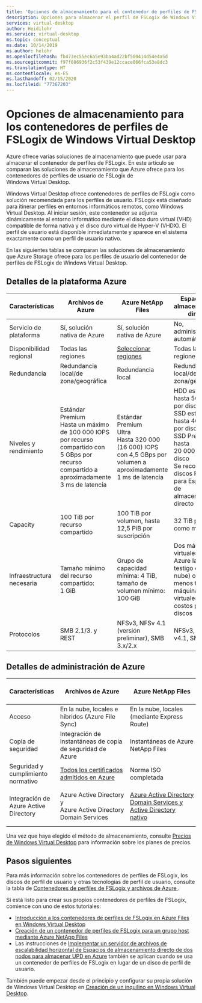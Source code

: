 ```yaml
---
title: 'Opciones de almacenamiento para el contenedor de perfiles de FSLogix de Windows Virtual Desktop: Azure'
description: Opciones para almacenar el perfil de FSLogix de Windows Virtual Desktop en Azure Storage.
services: virtual-desktop
author: Heidilohr
ms.service: virtual-desktop
ms.topic: conceptual
ms.date: 10/14/2019
ms.author: helohr
ms.openlocfilehash: fb473ec55ec6a5e93ba4ad22bf500414d54e4a5d
ms.sourcegitcommit: f97f086936f2c53f439e12ccace066fca53e8dc3
ms.translationtype: HT
ms.contentlocale: es-ES
ms.lasthandoff: 02/15/2020
ms.locfileid: "77367203"
---
```

# <a name="storage-options-for-fslogix-profile-containers-in-windows-virtual-desktop"></a>Opciones de almacenamiento para los contenedores de perfiles de FSLogix de Windows Virtual Desktop

Azure ofrece varias soluciones de almacenamiento que puede usar para almacenar el contenedor de perfiles de FSLogix. En este artículo se comparan las soluciones de almacenamiento que Azure ofrece para los contenedores de perfiles de usuario de FSLogix de Windows Virtual Desktop.

Windows Virtual Desktop ofrece contenedores de perfiles de FSLogix como solución recomendada para los perfiles de usuario. FSLogix está diseñado para itinerar perfiles en entornos informáticos remotos, como Windows Virtual Desktop. Al iniciar sesión, este contenedor se adjunta dinámicamente al entorno informático mediante el disco duro virtual (VHD) compatible de forma nativa y el disco duro virtual de Hyper-V (VHDX). El perfil de usuario está disponible inmediatamente y aparece en el sistema exactamente como un perfil de usuario nativo.

En las siguientes tablas se comparan las soluciones de almacenamiento que Azure Storage ofrece para los perfiles de usuario del contenedor de perfiles de FSLogix de Windows Virtual Desktop.

## <a name="azure-platform-details"></a>Detalles de la plataforma Azure

|Características|Archivos de Azure|Azure NetApp Files|Espacios de almacenamiento directo|
|--------|-----------|------------------|---------------------|
|Servicio de plataforma|Sí, solución nativa de Azure|Sí, solución nativa de Azure|No, administración automática|
|Disponibilidad regional|Todas las regiones|[Seleccionar regiones](https://azure.microsoft.com/global-infrastructure/services/?products=netapp&regions=all)|Todas las regiones|
|Redundancia|Redundancia local/de zona/geográfica|Redundancia local|Redundancia local/de zona/geográfica|
|Niveles y rendimiento|Estándar<br>Premium<br>Hasta un máximo de 100 000 IOPS por recurso compartido con 5 GBps por recurso compartido a aproximadamente 3 ms de latencia|Estándar<br>Premium<br>Ultra<br>Hasta 320 000 (16 000) IOPS con 4,5 GBps por volumen a aproximadamente 1 ms de latencia|HDD estándar: hasta 500 IOPS por disco<br>SSD estándar: hasta 4000 IOPS por disco<br>SSD Premium: hasta 20 000 IOPS por disco<br>Se recomiendan discos Premium para Espacios de almacenamiento directo|
|Capacity|100 TiB por recurso compartido|100 TiB por volumen, hasta 12,5 PiB por suscripción|32 TiB por disco como máximo|
|Infraestructura necesaria|Tamaño mínimo del recurso compartido: 1 GiB|Grupo de capacidad mínima: 4 TiB, tamaño de volumen mínimo: 100 GiB|Dos máquinas virtuales en Azure IaaS (+ testigo de la nube) o al menos tres máquinas virtuales sin él y costos por los discos|
|Protocolos|SMB 2.1/3. y REST|NFSv3, NFSv 4.1 (versión preliminar), SMB 3.x/2.x|NFSv3, NFS v4.1, SMB 3.1|

## <a name="azure-management-details"></a>Detalles de administración de Azure

|Características|Archivos de Azure|Azure NetApp Files|Espacios de almacenamiento directo|
|--------|-----------|------------------|---------------------|
|Acceso|En la nube, locales e híbridos (Azure File Sync)|En la nube, locales (mediante Express Route)|En la nube o en el entorno local|
|Copia de seguridad|Integración de instantáneas de copia de seguridad de Azure|Instantáneas de Azure NetApp Files|Integración de instantáneas de copia de seguridad de Azure|
|Seguridad y cumplimiento normativo|[Todos los certificados admitidos en Azure](https://www.microsoft.com/trustcenter/compliance/complianceofferings)|Norma ISO completada|[Todos los certificados admitidos en Azure](https://www.microsoft.com/trustcenter/compliance/complianceofferings)|
|Integración de Azure Active Directory|Azure Active Directory y Azure Active Directory Domain Services|[Azure Active Directory Domain Services y Active Directory nativo](../azure-netapp-files/azure-netapp-files-faqs.md#does-azure-netapp-files-support-azure-active-directory)|Solo compatibilidad con Active Directory nativo o Azure Active Directory Domain Services|

Una vez que haya elegido el método de almacenamiento, consulte [Precios de Windows Virtual Desktop](https://azure.microsoft.com/pricing/details/virtual-desktop/) para información sobre los planes de precios.

## <a name="next-steps"></a>Pasos siguientes

Para más información sobre los contenedores de perfiles de FSLogix, los discos de perfil de usuario y otras tecnologías de perfil de usuario, consulte la tabla de [Contenedores de perfiles de FSLogix y archivos de Azure ](fslogix-containers-azure-files.md).

Si está listo para crear sus propios contenedores de perfiles de FSLogix, comience con uno de estos tutoriales:

- [Introducción a los contenedores de perfiles de FSLogix en Azure Files en Windows Virtual Desktop](https://techcommunity.microsoft.com/t5/Windows-IT-Pro-Blog/Getting-started-with-FSLogix-profile-containers-on-Azure-Files/ba-p/746477)
- [Creación de un contenedor de perfiles de FSLogix para un grupo host mediante Azure NetApp Files](create-fslogix-profile-container.md)
- Las instrucciones de [Implementar un servidor de archivos de escalabilidad horizontal de Espacios de almacenamiento directo de dos nodos para almacenar UPD en Azure](/windows-server/remote/remote-desktop-services/rds-storage-spaces-direct-deployment/) también se aplican cuando se usa un contenedor de perfiles de FSLogix en lugar de un disco de perfil de usuario.

También puede empezar desde el principio y configurar su propia solución de Windows Virtual Desktop en [Creación de un inquilino en Windows Virtual Desktop](tenant-setup-azure-active-directory.md).
